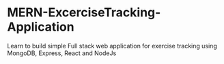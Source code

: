 # MERN-ExcerciseTracking-Application
Learn to build simple Full stack web application for exercise tracking using MongoDB, Express, React and NodeJs
